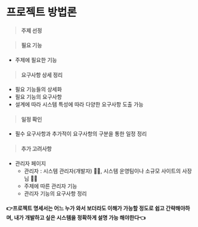 # 프로젝트 방법론

> #### 주제 선정



> #### 필요 기능

- 주제에 필요한 기능



> #### 요구사항 상세 정리

- 필요 기능들의 상세화
- 필요 기능의 요구사항
- 설계에 따라 시스템 특성에 따라 다양한 요구사항 도출 가능



> #### 일정 확인

- 필수 요구사항과 추가적이 요구사항의 구분을 통한 일정 정리



> #### 추가 고려사항

- 관리자 페이지
  - 관리자 : 시스템 관리자(개발자) 🙅‍♀️, 시스템 운영팀이나 소규모 사이트의 사장님 🙆‍♀️
  - 주제에 따른 관리자 기능
  - 관리자 기능의 요구사항 정리



#### 👉프로젝트 명세서는 어느 누가 와서 보더라도 이해가 가능할 정도로 쉽고 간략해야하며, 내가 개발하고 싶은 시스템을 정확하게 설명 가능 해야한다👈
